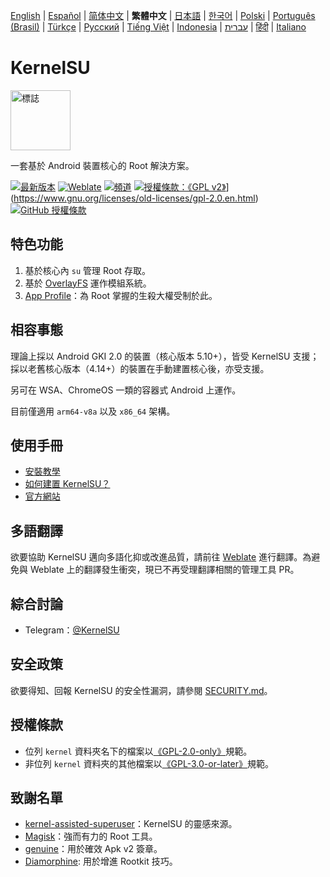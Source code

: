 [English](README.md) | [Español](README_ES.md) | [简体中文](README_CN.md) | **繁體中文** | [日本語](README_JP.md) | [한국어](README_KR.md) | [Polski](README_PL.md) | [Português (Brasil)](README_PT-BR.md) | [Türkçe](README_TR.md) | [Русский](README_RU.md) | [Tiếng Việt](README_VI.md) | [Indonesia](README_ID.md) | [עברית](README_IW.md) | [हिंदी](README_IN.md) | [Italiano](README_IT.md)

# KernelSU

<img src="https://kernelsu.org/logo.png" style="width: 96px;" alt="標誌">

一套基於 Android 裝置核心的 Root 解決方案。

[![最新版本](https://img.shields.io/github/v/release/tiann/KernelSU?label=%e7%99%bc%e8%a1%8c%e7%89%88%e6%9c%ac&logo=github)](https://github.com/tiann/KernelSU/releases/latest)
[![Weblate](https://img.shields.io/badge/%e6%9c%ac%e5%9c%9f%e5%8c%96%e7%bf%bb%e8%ad%af-Weblate-teal?logo=weblate)](https://hosted.weblate.org/engage/kernelsu)
[![頻道](https://img.shields.io/badge/%e8%bf%bd%e8%b9%a4-Telegram-blue.svg?logo=telegram)](https://t.me/KernelSU)
[![授權條款：《GPL v2》](https://img.shields.io/badge/%e6%8e%88%e6%ac%8a%e6%a2%9d%e6%ac%be-%E3%80%8AGPL%20v2%E3%80%8B-orange.svg?logo=gnu)](https://www.gnu.org/licenses/old-licenses/gpl-2.0.en.html)](https://www.gnu.org/licenses/old-licenses/gpl-2.0.en.html)
[![GitHub 授權條款](https://img.shields.io/github/license/tiann/KernelSU?logo=gnu)](/LICENSE)

## 特色功能

1. 基於核心內 `su` 管理 Root 存取。
2. 基於 [OverlayFS](https://en.wikipedia.org/wiki/OverlayFS) 運作模組系統。
3. [App Profile](https://kernelsu.org/guide/app-profile.html)：為 Root 掌握的生殺大權受制於此。

## 相容事態

理論上採以 Android GKI 2.0 的裝置（核心版本 5.10+），皆受 KernelSU 支援；採以老舊核心版本（4.14+）的裝置在手動建置核心後，亦受支援。

另可在 WSA、ChromeOS 一類的容器式 Android 上運作。

目前僅適用 `arm64-v8a` 以及 `x86_64` 架構。

## 使用手冊

- [安裝教學](https://kernelsu.org/guide/installation.html)
- [如何建置 KernelSU？](https://kernelsu.org/guide/how-to-build.html)
- [官方網站](https://kernelsu.org/)

## 多語翻譯

欲要協助 KernelSU 邁向多語化抑或改進品質，請前往 [Weblate](https://hosted.weblate.org/engage/kernelsu/) 進行翻譯。為避免與 Weblate 上的翻譯發生衝突，現已不再受理翻譯相關的管理工具 PR。

## 綜合討論

- Telegram：[@KernelSU](https://t.me/KernelSU)

## 安全政策

欲要得知、回報 KernelSU 的安全性漏洞，請參閱 [SECURITY.md](/SECURITY.md)。

## 授權條款

- 位列 `kernel` 資料夾名下的檔案以[《GPL-2.0-only》](https://www.gnu.org/licenses/old-licenses/gpl-2.0.en.html)規範。
- 非位列 `kernel` 資料夾的其他檔案以[《GPL-3.0-or-later》](https://www.gnu.org/licenses/gpl-3.0.html)規範。

## 致謝名單

- [kernel-assisted-superuser](https://git.zx2c4.com/kernel-assisted-superuser/about/)：KernelSU 的靈感來源。
- [Magisk](https://github.com/topjohnwu/Magisk)：強而有力的 Root 工具。
- [genuine](https://github.com/brevent/genuine/)：用於確效 Apk v2 簽章。
- [Diamorphine](https://github.com/m0nad/Diamorphine): 用於增進 Rootkit 技巧。
